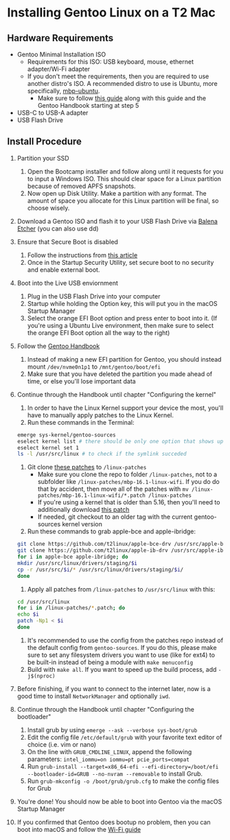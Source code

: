 # Installing Gentoo Linux on a T2 Mac

## Hardware Requirements

* Gentoo Minimal Installation ISO
    * Requirements for this ISO: USB keyboard, mouse, ethernet adapter/Wi-Fi adapter
    * If you don't meet the requirements, then you are required to use another distro's ISO. A recommended distro to use is Ubuntu, more specifically, [mbp-ubuntu](https://wiki.t2linux.org/distributions/ubuntu/installation/#download-the-latest-safe-release).
        * Make sure to follow [this guide](https://wiki.gentoo.org/wiki/Installation_alternatives#Installation_from_non-Gentoo_LiveCDs) along with this guide and the Gentoo Handbook starting at step 5
* USB-C to USB-A adapter
* USB Flash Drive

## Install Procedure

1. Partition your SSD

    1. Open the Bootcamp installer and follow along until it requests for you to input a Windows ISO. This should clear space for a Linux partition because of removed APFS snapshots.
    2. Now open up Disk Utility. Make a partition with any format. The amount of space you allocate for this Linux partition will be final, so choose wisely.

2. Download a Gentoo ISO and flash it to your USB Flash Drive via [Balena Etcher](https://www.balena.io/etcher/) (you can also use dd)
3. Ensure that Secure Boot is disabled

    1. Follow the instructions from [this article](https://support.apple.com/en-us/HT208198)
    2. Once in the Startup Security Utility, set secure boot to no security and enable external boot.

4. Boot into the Live USB enviornment

    1. Plug in the USB Flash Drive into your computer
    2. Startup while holding the Option key, this will put you in the macOS Startup Manager
    3. Select the orange EFI Boot option and press enter to boot into it. (If you're using a Ubuntu Live environment, then make sure to select the orange EFI Boot option all the way to the right)

5. Follow the [Gentoo Handbook](https://wiki.gentoo.org/wiki/Handbook:AMD64/Installation/Disks)

    1. Instead of making a new EFI partition for Gentoo, you should instead mount `/dev/nvme0n1p1` to `/mnt/gentoo/boot/efi`
    2. Make sure that you have deleted the partition you made ahead of time, or else you'll lose important data

6. Continue through the Handbook until chapter "Configuring the kernel"

    1. In order to have the Linux Kernel support your device the most, you'll have to manually apply patches to the Linux Kernel.
    2. Run these commands in the Terminal:

    ```bash
    emerge sys-kernel/gentoo-sources
    eselect kernel list # there should be only one option that shows up
    eselect kernel set 1
    ls -l /usr/src/linux # to check if the symlink succeded
    ```

    1. Git clone [these patches](https://github.com/Redecorating/mbp-16.1-linux-wifi) to `/linux-patches`
        * Make sure you clone the repo to folder `/linux-patches`, not to a subfolder like `/linux-patches/mbp-16.1-linux-wifi`. If you do do that by accident, then move all of the patches with `mv /linux-patches/mbp-16.1-linux-wifi/*.patch /linux-patches`
        * If you're using a kernel that is older than 5.16, then you'll need to additionally download [this patch](https://raw.githubusercontent.com/Redecorating/mbp-16.1-linux-wifi/main/0101-efi-runtime-avoid-EFIv2-runtime-services-on-Apple-x8.patch)
        * If needed, git checkout to an older tag with the current gentoo-sources kernel version
    2. Run these commands to grab apple-bce and apple-ibridge:

    ```bash
    git clone https://github.com/t2linux/apple-bce-drv /usr/src/apple-bce
    git clone https://github.com/t2linux/apple-ib-drv /usr/src/apple-ibridge
    for i in apple-bce apple-ibridge; do 
    mkdir /usr/src/linux/drivers/staging/$i 
    cp -r /usr/src/$i/* /usr/src/linux/drivers/staging/$i/
    done
    ```

    1. Apply all patches from `/linux-patches` to `/usr/src/linux` with this:

    ```bash
    cd /usr/src/linux
    for i in /linux-patches/*.patch; do 
    echo $i 
    patch -Np1 < $i 
    done
    ```

    1. It's recommended to use the config from the patches repo instead of the default config from `gentoo-sources`. If you do this, please make sure to set any filesystem drivers you want to use (like for ext4) to be built-in instead of being a module with `make menuconfig`
    2. Build with `make all`. If you want to speed up the build process, add `-j$(nproc)`

7. Before finishing, if you want to connect to the internet later, now is a good time to install `NetworkManager` and optionally `iwd`.
8. Continue through the Handbook until chapter "Configuring the bootloader"

    1. Install grub by using `emerge --ask --verbose sys-boot/grub`
    2. Edit the config file `/etc/default/grub` with your favorite text editor of choice (i.e. vim or nano)
    3. On the line with `GRUB_CMDLINE_LINUX`, append the following parameters: `intel_iommu=on iommu=pt pcie_ports=compat`
    4. Run `grub-install --target=x86_64-efi --efi-directory=/boot/efi --bootloader-id=GRUB --no-nvram --removable` to install Grub.
    5. Run `grub-mkconfig -o /boot/grub/grub.cfg` to make the config files for Grub

9. You're done! You should now be able to boot into Gentoo via the macOS Startup Manager
10. If you confirmed that Gentoo does bootup no problem, then you can boot into macOS and follow the [Wi-Fi guide](https://wiki.t2linux.org/guides/wifi/)
